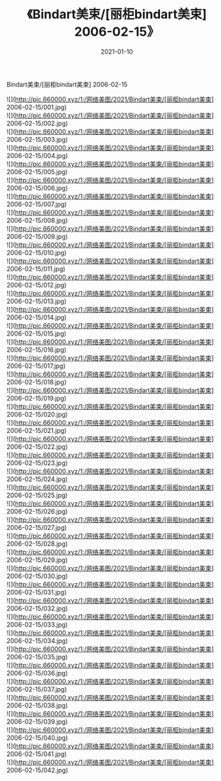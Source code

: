 ﻿---
layout: post
title:  《Bindart美束/[丽柜bindart美束] 2006-02-15》
date:   2021-01-10
img: http://pic.660000.xyz/1:/网络美图/2021/Bindart美束/[丽柜bindart美束] 2006-02-15/000.jpg
categories: [美女, 清纯, 唯美]
---

Bindart美束/[丽柜bindart美束] 2006-02-15

 ![](http://pic.660000.xyz/1:/网络美图/2021/Bindart美束/[丽柜bindart美束] 2006-02-15/001.jpg) <br>![](http://pic.660000.xyz/1:/网络美图/2021/Bindart美束/[丽柜bindart美束] 2006-02-15/002.jpg) <br>![](http://pic.660000.xyz/1:/网络美图/2021/Bindart美束/[丽柜bindart美束] 2006-02-15/003.jpg) <br>![](http://pic.660000.xyz/1:/网络美图/2021/Bindart美束/[丽柜bindart美束] 2006-02-15/004.jpg) <br>![](http://pic.660000.xyz/1:/网络美图/2021/Bindart美束/[丽柜bindart美束] 2006-02-15/005.jpg) <br>![](http://pic.660000.xyz/1:/网络美图/2021/Bindart美束/[丽柜bindart美束] 2006-02-15/006.jpg) <br>![](http://pic.660000.xyz/1:/网络美图/2021/Bindart美束/[丽柜bindart美束] 2006-02-15/007.jpg) <br>![](http://pic.660000.xyz/1:/网络美图/2021/Bindart美束/[丽柜bindart美束] 2006-02-15/008.jpg) <br>![](http://pic.660000.xyz/1:/网络美图/2021/Bindart美束/[丽柜bindart美束] 2006-02-15/009.jpg) <br>![](http://pic.660000.xyz/1:/网络美图/2021/Bindart美束/[丽柜bindart美束] 2006-02-15/010.jpg) <br>![](http://pic.660000.xyz/1:/网络美图/2021/Bindart美束/[丽柜bindart美束] 2006-02-15/011.jpg) <br>![](http://pic.660000.xyz/1:/网络美图/2021/Bindart美束/[丽柜bindart美束] 2006-02-15/012.jpg) <br>![](http://pic.660000.xyz/1:/网络美图/2021/Bindart美束/[丽柜bindart美束] 2006-02-15/013.jpg) <br>![](http://pic.660000.xyz/1:/网络美图/2021/Bindart美束/[丽柜bindart美束] 2006-02-15/014.jpg) <br>![](http://pic.660000.xyz/1:/网络美图/2021/Bindart美束/[丽柜bindart美束] 2006-02-15/015.jpg) <br>![](http://pic.660000.xyz/1:/网络美图/2021/Bindart美束/[丽柜bindart美束] 2006-02-15/016.jpg) <br>![](http://pic.660000.xyz/1:/网络美图/2021/Bindart美束/[丽柜bindart美束] 2006-02-15/017.jpg) <br>![](http://pic.660000.xyz/1:/网络美图/2021/Bindart美束/[丽柜bindart美束] 2006-02-15/018.jpg) <br>![](http://pic.660000.xyz/1:/网络美图/2021/Bindart美束/[丽柜bindart美束] 2006-02-15/019.jpg) <br>![](http://pic.660000.xyz/1:/网络美图/2021/Bindart美束/[丽柜bindart美束] 2006-02-15/020.jpg) <br>![](http://pic.660000.xyz/1:/网络美图/2021/Bindart美束/[丽柜bindart美束] 2006-02-15/021.jpg) <br>![](http://pic.660000.xyz/1:/网络美图/2021/Bindart美束/[丽柜bindart美束] 2006-02-15/022.jpg) <br>![](http://pic.660000.xyz/1:/网络美图/2021/Bindart美束/[丽柜bindart美束] 2006-02-15/023.jpg) <br>![](http://pic.660000.xyz/1:/网络美图/2021/Bindart美束/[丽柜bindart美束] 2006-02-15/024.jpg) <br>![](http://pic.660000.xyz/1:/网络美图/2021/Bindart美束/[丽柜bindart美束] 2006-02-15/025.jpg) <br>![](http://pic.660000.xyz/1:/网络美图/2021/Bindart美束/[丽柜bindart美束] 2006-02-15/026.jpg) <br>![](http://pic.660000.xyz/1:/网络美图/2021/Bindart美束/[丽柜bindart美束] 2006-02-15/027.jpg) <br>![](http://pic.660000.xyz/1:/网络美图/2021/Bindart美束/[丽柜bindart美束] 2006-02-15/028.jpg) <br>![](http://pic.660000.xyz/1:/网络美图/2021/Bindart美束/[丽柜bindart美束] 2006-02-15/029.jpg) <br>![](http://pic.660000.xyz/1:/网络美图/2021/Bindart美束/[丽柜bindart美束] 2006-02-15/030.jpg) <br>![](http://pic.660000.xyz/1:/网络美图/2021/Bindart美束/[丽柜bindart美束] 2006-02-15/031.jpg) <br>![](http://pic.660000.xyz/1:/网络美图/2021/Bindart美束/[丽柜bindart美束] 2006-02-15/032.jpg) <br>![](http://pic.660000.xyz/1:/网络美图/2021/Bindart美束/[丽柜bindart美束] 2006-02-15/033.jpg) <br>![](http://pic.660000.xyz/1:/网络美图/2021/Bindart美束/[丽柜bindart美束] 2006-02-15/034.jpg) <br>![](http://pic.660000.xyz/1:/网络美图/2021/Bindart美束/[丽柜bindart美束] 2006-02-15/035.jpg) <br>![](http://pic.660000.xyz/1:/网络美图/2021/Bindart美束/[丽柜bindart美束] 2006-02-15/036.jpg) <br>![](http://pic.660000.xyz/1:/网络美图/2021/Bindart美束/[丽柜bindart美束] 2006-02-15/037.jpg) <br>![](http://pic.660000.xyz/1:/网络美图/2021/Bindart美束/[丽柜bindart美束] 2006-02-15/038.jpg) <br>![](http://pic.660000.xyz/1:/网络美图/2021/Bindart美束/[丽柜bindart美束] 2006-02-15/039.jpg) <br>![](http://pic.660000.xyz/1:/网络美图/2021/Bindart美束/[丽柜bindart美束] 2006-02-15/040.jpg) <br>![](http://pic.660000.xyz/1:/网络美图/2021/Bindart美束/[丽柜bindart美束] 2006-02-15/041.jpg) <br>![](http://pic.660000.xyz/1:/网络美图/2021/Bindart美束/[丽柜bindart美束] 2006-02-15/042.jpg) <br>